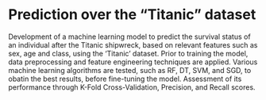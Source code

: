 # Prediction over the “Titanic” dataset 

Development of a machine learning model to predict the survival status of an individual after the Titanic shipwreck, based on relevant features such as sex, age and class, using the ‘Titanic’ dataset. Prior to training the model, data preprocessing and feature engineering techniques are applied. Various machine learning algorithms are tested, such as RF, DT, SVM, and SGD, to obatin the best results, before fine-tuning the model. Assessment of its performance through K-Fold Cross-Validation, Precision, and Recall scores.